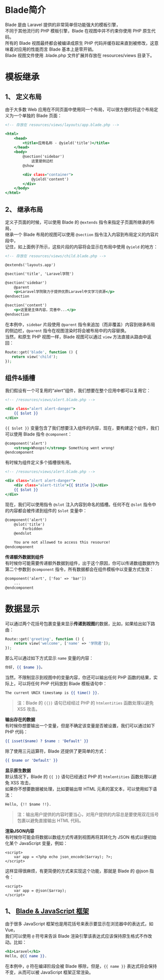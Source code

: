 # Blade简介
Blade 是由 Laravel 提供的非常简单但功能强大的模板引擎，  
不同于其他流行的 PHP 模板引擎，Blade 在视图中并不约束你使用 PHP 原生代码。  
所有的 Blade 视图最终都会被编译成原生 PHP 代码并缓存起来直到被修改，这意味着对应用的性能而言 Blade 基本上是零开销。  
Blade 视图文件使用 .blade.php 文件扩展并存放在 resources/views 目录下。  

# 模板继承

## 1、 定义布局
由于大多数 Web 应用在不同页面中使用同一个布局，可以很方便的将这个布局定义为一个单独的 Blade 页面：   
```htm
<!-- 存放在 resources/views/layouts/app.blade.php -->

<html>
    <head>
        <title>应用名称 - @yield('title')</title>
    </head>
    <body>
        @section('sidebar')
            这里是侧边栏
        @show

        <div class="container">
            @yield('content')
        </div>
    </body>
</html>
```

## 2、 继承布局
定义子页面的时候，可以使用 Blade 的 `@extends` 指令来指定子页面所继承的布局，  
继承一个 Blade 布局的视图可以使用 `@section` 指令注入内容到布局定义的内容片段中，  
记住，如上面例子所示，这些片段的内容将会显示在布局中使用 `@yield` 的地方：  
```htm
<!-- 存放在 resources/views/child.blade.php -->

@extends('layouts.app')

@section('title', 'Laravel学院')

@section('sidebar')
    @parent
    <p>Laravel学院致力于提供优质Laravel中文学习资源</p>
@endsection

@section('content')
    <p>这里是主体内容，完善中...</p>
@endsection
```

在本例中，`sidebar` 片段使用 `@parent` 指令来追加（而非覆盖）内容到继承布局的侧边栏，`@parent` 指令在视图渲染时将会被布局中的内容替换。  
当然，和原生 PHP 视图一样，Blade 视图可以通过 `view` 方法直接从路由中返回：  
```php
Route::get('blade', function () {
   return view('child');
});
```

## 组件&插槽
我们假设有一个可复用的“alert”组件，我们想要在整个应用中都可以复用它：   
```htm
<!-- /resources/views/alert.blade.php -->

<div class="alert alert-danger">
    {{ $slot }}
</div>
```
`{{ $slot }}` 变量包含了我们想要注入组件的内容，现在，要构建这个组件，我们可以使用 Blade 指令 `@component`：  
```htm
@component('alert')
    <strong>Whoops!</strong> Something went wrong!
@endcomponent
```

有时候为组件定义多个插槽很有用。  
```htm
<!-- /resources/views/alert.blade.php -->

<div class="alert alert-danger">
    <div class="alert-title">{{ $title }}</div>
    {{ $slot }}
</div>
```
现在，我们可以使用指令 `@slot` 注入内容到命名的插槽。任何不在 `@slot` 指令中的内容都会被传递到组件的 `$slot` 变量中：  
```htm
@component('alert')
    @slot('title')
        Forbidden
    @endslot

    You are not allowed to access this resource!
@endcomponent
```

**传递额外数据到组件**  
有时候你可能需要传递额外数据到组件，出于这个原因，你可以传递数组数据作为第二个参数到 `@component` 指令，所有数据都会在组件模板中以变量方式生效：  
```htm
@component('alert', ['foo' => 'bar'])
    ...
@endcomponent
```



# 数据显示
可以通过两个花括号包裹变量来显示**传递到视图**的数据，比如，如果给出如下路由：  
```php
Route::get('greeting', function () {
    return view('welcome', ['name' => '学院君']);
});
```
那么可以通过如下方式显示 `name` 变量的内容：  
```htm
你好, {{ $name }}。
```
当然，不限制显示到视图中的变量内容，你还可以输出任何 PHP 函数的结果，实际上，可以将任何 PHP 代码放到 Blade 模板语句中：  
```htm
The current UNIX timestamp is {{ time() }}.
```
>注：Blade 的 `{{}}` 语句已经经过 PHP 的 `htmlentities` 函数处理以避免 XSS 攻击。  

**输出存在的数据**  
有时候你想要输出一个变量，但是不确定该变量是否被设置，我们可以通过如下 PHP 代码：  
```htm
{{ isset($name) ? $name : 'Default' }}
```
除了使用三元运算符，Blade 还提供了更简单的方式：  
```htm
{{ $name or 'Default' }}
```

**显示原生数据**  
默认情况下，Blade 的 `{{ }}` 语句已经通过 PHP 的 `htmlentities` 函数处理以避免 XSS 攻击，  
如果你不想要数据被处理，比如要输出带 HTML 元素的富文本，可以使用如下语法：  
```htm
Hello, {!! $name !!}.
```
>注：输出用户提供的内容时要当心，对用户提供的内容总是要使用双花括号包裹以避免直接输出 HTML 代码。  

**渲染JSON内容**  
有时候你可能会将数据以数组方式传递到视图再将其转化为 JSON 格式以便初始化某个 JavaScript 变量，例如：  
```
<script>
    var app = <?php echo json_encode($array); ?>;
</script>
```
这样显得很麻烦，有更简便的方式来实现这个功能，那就是 Blade 的 @json 指令：  
```
<script>
    var app = @json($array);
</script>
```

## 1、 [Blade & JavaScript 框架](#)
由于很多 JavaScript 框架也是用花括号来表示要显示在浏览器中的表达式，如 Vue，  
我们可以使用 `@` 符号来告诉 Blade 渲染引擎该表达式应该保持原生格式不作改动。比如：  
```htm
<h1>Laravel</h1>
Hello, @{{ name }}.
```
在本例中，`@` 符在编译阶段会被 Blade 移除，但是，`{{ name }}` 表达式将会保持不变，从而可以被 JavaScript 框架正常渲染。  
